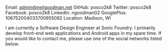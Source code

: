 Email:  admin@neilgoodman.net
GitHub: posco2k8
Twitter: posco2k8
Facebook: posco2k8
LinkedIn: ngoodman02
GooglePlus: 106752004033700855082
Location: Madison, WI

I am currently a Software Design Engineer at Sonic Foundry. I primarily develop front-end web applications and Android apps in my spare time. If you would like to contact me, please use one of the social networks listed below.